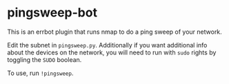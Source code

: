 pingsweep-bot
===============

This is an errbot plugin that runs nmap to do a ping sweep of
your network.

Edit the subnet in `pingsweep.py`. Additionally if you want additional info about the devices on the network, you
will need to run with `sudo` rights by toggling the `SUDO` boolean.

To use, run `!pingsweep`.
